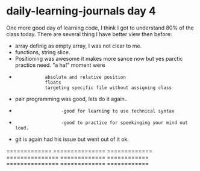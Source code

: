 # daily-learning-journals day 4


One more good day of learning code, I think I got to understand 80% of the class today. There are several thing I have better view then before:

- array definig  as empty array, I was not clear to me. 
- functions, string slice.
- Positioning was awesome it makes more sance now but yes parctic practice need. "a ha!" moment were
-                absolute and relative position
                 floats
                 targeting specific file without assigning class

- pair programming was good, lets do it again..
-                      -good for learning to use technical syntax
-                      -good to practice for speekinging your mind out loud.
- git is again had his issue but went out of it ok.

============= =============== ============= =============== ============= ============ =============== ============= ============ 
